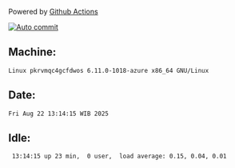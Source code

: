 Powered by [Github Actions](https://github.com/features/actions)

[![Auto commit](https://github.com/hiage/workstation/workflows/Auto%20commit/badge.svg)](https://github.com/hiage/workstation/actions?query=workflow%3A%22Auto+commit%22)

## Machine:
```
Linux pkrvmqc4gcfdwos 6.11.0-1018-azure x86_64 GNU/Linux
```
## Date:
```
Fri Aug 22 13:14:15 WIB 2025
```
## Idle:
```
 13:14:15 up 23 min,  0 user,  load average: 0.15, 0.04, 0.01
```
